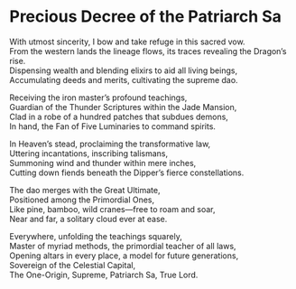 # Precious Decree of the Patriarch Sa

With utmost sincerity, I bow and take refuge in this sacred vow.  
From the western lands the lineage flows, its traces revealing the Dragon’s rise.  
Dispensing wealth and blending elixirs to aid all living beings,  
Accumulating deeds and merits, cultivating the supreme dao.  

Receiving the iron master’s profound teachings,  
Guardian of the Thunder Scriptures within the Jade Mansion,  
Clad in a robe of a hundred patches that subdues demons,  
In hand, the Fan of Five Luminaries to command spirits.  

In Heaven’s stead, proclaiming the transformative law,  
Uttering incantations, inscribing talismans,  
Summoning wind and thunder within mere inches,  
Cutting down fiends beneath the Dipper’s fierce constellations.  

The dao merges with the Great Ultimate,  
Positioned among the Primordial Ones,  
Like pine, bamboo, wild cranes—free to roam and soar,  
Near and far, a solitary cloud ever at ease.  

Everywhere, unfolding the teachings squarely,  
Master of myriad methods, the primordial teacher of all laws,  
Opening altars in every place, a model for future generations,  
Sovereign of the Celestial Capital,  
The One-Origin, Supreme, Patriarch Sa, True Lord.